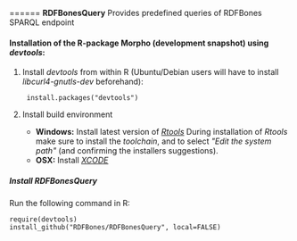 ======
__RDFBonesQuery__ Provides predefined queries of RDFBones SPARQL endpoint

#### Installation of the R-package Morpho (development snapshot) using *devtools*: ####
1. Install *devtools* from within R (Ubuntu/Debian users will have to install *libcurl4-gnutls-dev* beforehand):

		install.packages("devtools")

2. Install build environment
    * **Windows:** Install latest version of *[Rtools](http://cran.r-project.org/bin/windows/Rtools)*
During installation of *Rtools* make sure to install the *toolchain*, and to select *"Edit the system path"* (and confirming the installers suggestions).
    * **OSX:** Install *[XCODE](https://developer.apple.com/xcode/)*

##### Install RDFBonesQuery #####

Run the following command in R:
        
	require(devtools)
	install_github("RDFBones/RDFBonesQuery", local=FALSE)

